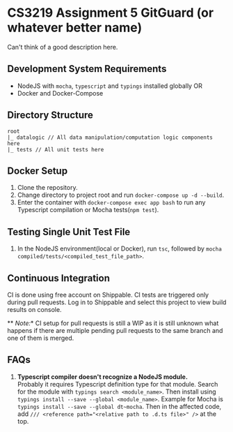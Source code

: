 # CS3219 Assignment 5 GitGuard (or whatever better name)
Can't think of a good description here.

## Development System Requirements
- NodeJS with `mocha`, `typescript` and `typings` installed globally OR  
- Docker and Docker-Compose

## Directory Structure
```
root
|_ datalogic // All data manipulation/computation logic components here
|_ tests // All unit tests here
```

## Docker Setup
1. Clone the repository.
2. Change directory to project root and run `docker-compose up -d --build`.
3. Enter the container with `docker-compose exec app bash` to run any Typescript compilation or Mocha tests(`npm test`).

## Testing Single Unit Test File
1. In the NodeJS environment(local or Docker), run `tsc`, followed by `mocha compiled/tests/<compiled_test_file_path>`.

## Continuous Integration
CI is done using free account on Shippable. CI tests are triggered only during pull requests. Log in to Shippable and select this project to view build results on console.  

** *Note:** CI setup for pull requests is still a WIP as it is still unknown what happens if there are multiple pending pull requests to the same branch and one of them is merged.

## FAQs
1. **Typescript compiler doesn't recognize a NodeJS module.**  
Probably it requires Typescript definition type for that module. Search for the module with `typings search <module_name>`. Then install using `typings install --save --global <module_name>`. Example for Mocha is `typings install --save --global dt~mocha`. Then in the affected code, add `/// <reference path="<relative path to .d.ts file>" />` at the top.
